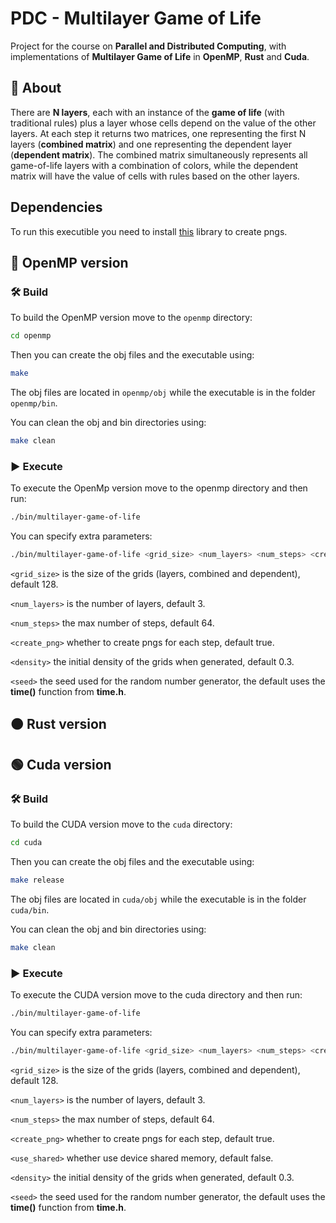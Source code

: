 # PDC - Multilayer Game of Life
Project for the course on **Parallel and Distributed Computing**, with implementations of **Multilayer Game of Life** in **OpenMP**, **Rust** and **Cuda**.

## 🔎 About
There are **N layers**, each with an instance of the **game of life** (with traditional rules) plus a layer whose cells depend on the value of the other layers. 
At each step it returns two matrices, one representing the first N layers (**combined matrix**) and one representing the dependent layer (**dependent matrix**).
The combined matrix simultaneously represents all game-of-life layers with a combination of colors, while the dependent matrix will have the value of cells with rules based on the other layers.

## Dependencies
To run this executible you need to install [this](https://github.com/LuaDist/libpng) library to create pngs. 

## 🔵 OpenMP version
### 🛠️ Build
To build the OpenMP version move to the `openmp` directory:
```bash
cd openmp
```
Then you can create the obj files and the executable using:
```bash
make
```
The obj files are located in `openmp/obj` while the executable is in the folder `openmp/bin`.

You can clean the obj and bin directories using:
```bash
make clean
```

### ▶️ Execute
To execute the OpenMp version move to the openmp directory and then run:
```bash
./bin/multilayer-game-of-life
```
You can specify extra parameters:
```bash
./bin/multilayer-game-of-life <grid_size> <num_layers> <num_steps> <create_png> <density> <seed>
```
`<grid_size>` is the size of the grids (layers, combined and dependent), default 128.

`<num_layers>` is the number of layers, default 3.

`<num_steps>` the max number of steps, default 64.

`<create_png>` whether to create pngs for each step, default true.

`<density>` the initial density of the grids when generated, default 0.3.

`<seed>` the seed used for the random number generator, the default uses the **time()** function from **time.h**.

## 🟠 Rust version
## 🟢 Cuda version
### 🛠️ Build
To build the CUDA version move to the `cuda` directory:
```bash
cd cuda
```
Then you can create the obj files and the executable using:
```bash
make release
```
The obj files are located in `cuda/obj` while the executable is in the folder `cuda/bin`.

You can clean the obj and bin directories using:
```bash
make clean
```

### ▶️ Execute
To execute the CUDA version move to the cuda directory and then run:
```bash
./bin/multilayer-game-of-life
```
You can specify extra parameters:
```bash
./bin/multilayer-game-of-life <grid_size> <num_layers> <num_steps> <create_png> <use_shared> <density> <seed>
```
`<grid_size>` is the size of the grids (layers, combined and dependent), default 128.

`<num_layers>` is the number of layers, default 3.

`<num_steps>` the max number of steps, default 64.

`<create_png>` whether to create pngs for each step, default true.

`<use_shared>` whether use device shared memory, default false.

`<density>` the initial density of the grids when generated, default 0.3.

`<seed>` the seed used for the random number generator, the default uses the **time()** function from **time.h**.
